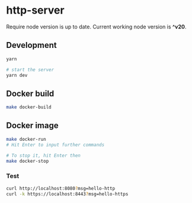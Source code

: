# http-server

Require node version is up to date. Current working node version is **^v20**.

## Development

```sh
yarn

# start the server
yarn dev
```

## Docker build

```sh
make docker-build
```

## Docker image

```sh
make docker-run
# Hit Enter to input further commands

# To stop it, hit Enter then
make docker-stop
```

### Test

```sh
curl http://localhost:8080?msg=hello-http
curl -k https://localhost:8443?msg=hello-https
```